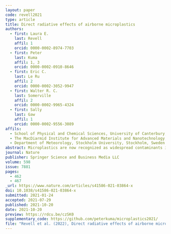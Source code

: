 ```yaml
---
layout: paper
code: revell2021
type: article
title: Direct radiative effects of airborne microplastics
authors:
  - first: Laura E.
    last: Revell
    affil: 1
    orcid: 0000-0002-8974-7703
  - first: Peter
    last: Kuma
    affil: 1, 3
    orcid: 0000-0002-0910-8646
  - first: Eric C.
    last: Le Ru
    affil: 2
    orcid: 0000-0002-3052-9947
  - first: Walter R. C.
    last: Somerville
    affil: 2
    orcid: 0000-0002-9965-4324
  - first: Sally
    last: Gaw
    affil: 1
    orcid: 0000-0002-9556-3089
affils:
  - School of Physical and Chemical Sciences, University of Canterbury, Christchurch, New Zealand
  - The MacDiarmid Institute for Advanced Materials and Nanotechnology, School of Chemical and Physical Sciences, Victoria University of Wellington, Wellington, New Zealand
  - Department of Meteorology, Stockholm University, Stockholm, Sweden
abstract: Microplastics are now recognized as widespread contaminants in the atmosphere, where, due to their small size and low density, they can be transported with winds around the Earth<sup>1,2,3,4,5,6,7,8,9,10,11,12,13,14,15,16,17,18,19,20,21,22,23,24,25</sup>. Atmospheric aerosols, such as mineral dust and other types of airborne particulate matter, influence Earth’s climate by absorbing and scattering radiation (direct radiative effects) and their impacts are commonly quantified with the effective radiative forcing (ERF) metric<sup>26</sup>. However, the radiative effects of airborne microplastics and associated implications for global climate are unknown. Here we present calculations of the optical properties and direct radiative effects of airborne microplastics (excluding aerosol–cloud interactions). The ERF of airborne microplastics is computed to be 0.044 ± 0.399 milliwatts per square metre in the present-day atmosphere assuming a uniform surface concentration of 1 microplastic particle per cubic metre and a vertical distribution up to 10 kilometres altitude. However, there are large uncertainties in the geographical and vertical distribution of microplastics. Assuming that they are confined to the boundary layer, shortwave effects dominate and the microplastic ERF is approximately −0.746 ± 0.553 milliwatts per square metre. Compared with the total ERF due to aerosol–radiation interactions<sup>27</sup> (−0.71 to −0.14 watts per square metre), the microplastic ERF is small. However, plastic production has increased rapidly over the past 70 years<sup>28</sup>; without serious attempts to overhaul plastic production and waste-management practices, the abundance and ERF of airborne microplastics will continue to increase.
journal: Nature
publisher: Springer Science and Business Media LLC
volume: 598
issue: 7881
pages:
  - 462
  - 467
_url: https://www.nature.com/articles/s41586-021-03864-x
doi: 10.1038/s41586-021-03864-x
submitted: 2021-01-24
accepted: 2021-07-29
published: 2021-10-20
date: 2021-10-20
preview: https://rdcu.be/czSK0
supplementary_code: https://github.com/peterkuma/microplastics2021/
file: "Revell et al. (2022), Direct radiative effects of airborne microplastics.pdf"
---
```

